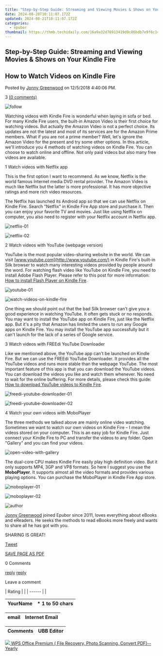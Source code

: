 ```yaml
---
title: "Step-by-Step Guide: Streaming and Viewing Movies & Shows on Your Kindle Fire"
date: 2024-08-20T10:11:07.172Z
updated: 2024-08-21T10:11:07.172Z
categories:
  - epubor
thumbnail: https://thmb.techidaily.com/16a9a32d76913419d0c86bdb7e9f6c144de6a2f542078d64f1e735d5fee2f456.jpg
---
```


## Step-by-Step Guide: Streaming and Viewing Movies & Shows on Your Kindle Fire

## How to Watch Videos on Kindle Fire

Posted by [Jonny Greenwood](https://plus.google.com/u/0/+JonnyGreenwood999) on 12/5/2018 4:40:06 PM.

3 [(0 comments)](http://www.epubor.com/#comment-area) 



![follow](http://www.epubor.com/images/follow.png)

Watching videos with Kindle Fire is wonderful when laying in sofa or bed. For many Kindle Fire users, the built-in Amazon Video is their first choice for watching videos. But actually the Amazon Video is not a perfect choice. Its updates are not the latest and most of its services are for the Amazon Prime members. What if you are not a prime member? Well, let's ignore the Amazon Video for the present and try some other options. In this article, we'll introduce you 4 methods of watching videos on Kindle Fire. You can choose to watch online and offline. Not only paid videos but also many free videos are available.

1 Watch videos with Netflix app 

This is the first option I want to recommend. As we know, Netflix is the world famous Internet media DVD rental provider. The Amazon Video is much like Netflix but the latter is more professional. It has more objective ratings and more rich video resources. 

The Netflix has launched its Android app so that we can use Netflix on Kindle Fire. Search "Netflix" in Kindle Fire App store and purchase it. Then you can enjoy your favorite TV and movies. Just like using Netflix on computer, you also need to register with your Netflix account in Netflix app.

![netflix-01](https://www.epubor.com/images/uppic/1-netflix-01.jpg)

![netflix-02](https://www.epubor.com/images/uppic/2-netflix-02.jpg)

2 Watch videos with YouTube (webpage version) 

YouTube is the most popular video-sharing website in the world. We can visit [www.youtube.com](http://www.youtube.com/) in Kindle Fire's built-in Silk browser to watch many interesting videos provided by people around the word. For watching flash video like YouTube on Kindle Fire, you need to install Adobe Flash Player. Please refer to this post for more information: [How to install Flash Player on Kindle Fire](https://tools.techidaily.com/epubor/products/).

![youtube-01](https://www.epubor.com/images/uppic/3-youtube-01.jpg)

![watch-videos-on-kindle-fire](https://www.epubor.com/images/uppic/4-youtube-02.jpg)

One thing we should point out that the bad Silk browser can't give you a good experience in watching YouTube. It often gets stuck or no responds. You may want to install the YouTube app on Kindle Fire, just like the Netflix app. But it's a pity that Amazon has limited the users to run any Google apps on Kindle Fire. You may install the YouTube app successfully but it can't launch for the lack of a series of Google service.

3 Watch videos with FREEdi YouTube Downloader 

Like we mentioned above, the YouTube app can't be launched on Kindle Fire. But we can use the FREEdi YouTube Downloader. It provides all the YouTube videos and runs more stable than the webpage YouTube. The most important feature of this app is that you can download the YouTube videos. You can download the videos you like and watch them whenever. No need to wait for the online buffering. For more details, please check this guide: [How to download YouTube videos to Kindle Fire](https://tools.techidaily.com/epubor/products/). 

![freedi-youtube-downloader-01](https://www.epubor.com/images/uppic/5-freedi-youtube-downloader-01.jpg)

![freedi-youtube-downloader-02](https://www.epubor.com/images/uppic/6-freedi-youtube-downloader-02.jpg)

4 Watch your own videos with MoboPlayer 

The three methods we talked above are mainly online video watching. Sometimes we want to watch our own videos on Kindle Fire – I mean the videos stored on your computer. This is an easy job for Kindle Fire. Just connect your Kindle Fire to PC and transfer the videos to any folder. Open "Gallery" and you can find your videos. 

![open-video-with-gallery](https://www.epubor.com/images/uppic/7-open-video-with-gallery.jpg)

The dual-core CPU makes Kindle Fire easily play high definition video. But it only supports MP4, 3GP and VP8 formats. So here I suggest you use the **MoboPlayer**. It supports almost all the video formats and provides various playing options. You can purchase the MoboPlayer in Kindle Fire App store.

![moboplayer-01](https://www.epubor.com/images/uppic/8-moboplayer-01.jpg)

![moboplayer-02](https://www.epubor.com/images/uppic/9-moboplayer-02.jpg)

![author](https://www.epubor.com/images/uppic/jonny.png)

[Jonny Greenwood](https://plus.google.com/u/0/+JonnyGreenwood999) joined Epubor since 2011, loves everything about eBooks and eReaders. He seeks the methods to read eBooks more freely and wants to share all he has got with you.

SHARING IS GREAT!

[Tweet](https://twitter.com/share) 

[SAVE PAGE AS PDF](https://tools.techidaily.com/epubor/products/) 



0 Comments

[reply](https://tools.techidaily.com/epubor/products/) [reply](https://tools.techidaily.com/epubor/products/) 

Leave a comment

| Rating |  |
| ------ |  |

| YourName | \*  1 to 50 chars |
| -------- | ----------------- |

| email | Internet Email |
| ----- | -------------- |

| Comments | UBB Editor |
| -------- | ---------- |

<ins class="adsbygoogle"
     style="display:block"
     data-ad-format="autorelaxed"
     data-ad-client="ca-pub-7571918770474297"
     data-ad-slot="1223367746"></ins>



<ins class="adsbygoogle"
     style="display:block"
     data-ad-client="ca-pub-7571918770474297"
     data-ad-slot="8358498916"
     data-ad-format="auto"
     data-full-width-responsive="true"></ins>



<!-- affiliate ads begin -->
<a href="https://secure.2checkout.com/order/checkout.php?PRODS=38729081&QTY=1&AFFILIATE=108875&CART=1"><img src="https://website-prod.cache.wpscdn.com/img/wps-office-pdf-editor-1x.890dbda.png" border="0">
WPS Office Premium ( File Recovery, Photo Scanning, Convert PDF)--Yearly</a>
<!-- affiliate ads end -->